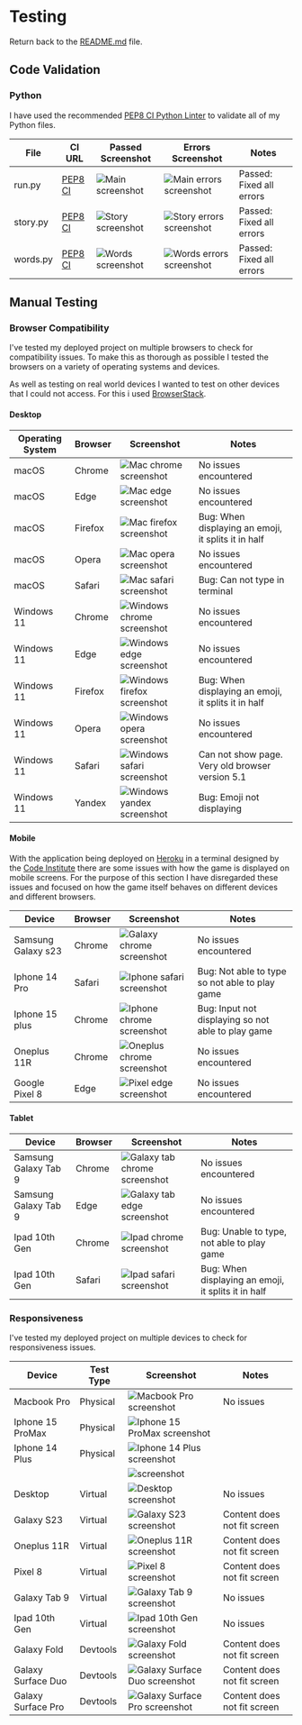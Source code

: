 # Testing

Return back to the [README.md](README.md) file.

## Code Validation

### Python

I have used the recommended [PEP8 CI Python Linter](https://pep8ci.herokuapp.com) to validate all of my Python files.

| File | CI URL | Passed Screenshot | Errors Screenshot | Notes |
| --- | --- | --- | --- | --- |
| run.py | [PEP8 CI](https://pep8ci.herokuapp.com/https://raw.githubusercontent.com/lunartechfreek/hank-the-hanging-man/main/run.py) | ![Main screenshot](documentation/testing-files/validation/validation-main-fixed.png) | ![Main errors screenshot](documentation/testing-files/validation/validation-main-errors.png) | Passed: Fixed all errors |
| story.py | [PEP8 CI](https://pep8ci.herokuapp.com/https://raw.githubusercontent.com/lunartechfreek/hank-the-hanging-man/main/story.py) | ![Story screenshot](documentation/testing-files/validation/validation-story-fixed.png) | ![Story errors screenshot](documentation/testing-files/validation/validation-story-errors.png) | Passed: Fixed all errors |
| words.py | [PEP8 CI](https://pep8ci.herokuapp.com/https://raw.githubusercontent.com/lunartechfreek/hank-the-hanging-man/main/words.py) | ![Words screenshot](documentation/testing-files/validation/validation-words-fixed.png) | ![Words errors screenshot](documentation/testing-files/validation/validation-words-errors.png) | Passed: Fixed all errors |

## Manual Testing 

### Browser Compatibility

I've tested my deployed project on multiple browsers to check for compatibility issues. To make this as thorough as possible I tested the browsers on a variety of operating systems and devices.

As well as testing on real world devices I wanted to test on other devices that I could not access. For this i used [BrowserStack](https://www.browserstack.com/).

#### Desktop

| Operating System | Browser | Screenshot | Notes |
| --- | --- | --- | --- |
| macOS | Chrome | ![Mac chrome screenshot](documentation/testing-files/browser-testing/testing-mac-chrome.png) | No issues encountered |
| macOS | Edge | ![Mac edge screenshot](documentation/testing-files/browser-testing/testing-mac-edge.png) | No issues encountered |
| macOS | Firefox | ![Mac firefox screenshot](documentation/testing-files/browser-testing/testing-mac-firefox-error.png) | Bug: When displaying an emoji, it splits it in half |
| macOS | Opera | ![Mac opera screenshot](documentation/testing-files/browser-testing/testing-mac-opera.png) | No issues encountered |
| macOS | Safari | ![Mac safari screenshot](documentation/testing-files/browser-testing/testing-mac-safari-error.png) | Bug: Can not type in terminal |
| Windows 11 | Chrome | ![Windows chrome screenshot](documentation/testing-files/browser-testing/testing-windows-chrome.png) | No issues encountered |
| Windows 11 | Edge | ![Windows edge screenshot](documentation/testing-files/browser-testing/testing-windows-edge.png) | No issues encountered |
| Windows 11 | Firefox | ![Windows firefox screenshot](documentation/testing-files/browser-testing/testing-windows-firefox-error.png) | Bug: When displaying an emoji, it splits it in half |
| Windows 11 | Opera | ![Windows opera screenshot](documentation/testing-files/browser-testing/testing-windows-opera-.png) | No issues encountered |
| Windows 11 | Safari | ![Windows safari screenshot](documentation/testing-files/browser-testing/testing-windows-safari-error.png) | Can not show page. Very old browser version 5.1 |
| Windows 11 | Yandex | ![Windows yandex screenshot](documentation/testing-files/browser-testing/testing-windows-yandex-error.png) | Bug: Emoji not displaying |


#### Mobile

With the application being deployed on [Heroku](https://www.heroku.com/) in a terminal designed by the [Code Institute](https://www.codeinstitute.net/) there are some issues with how the game is displayed on mobile screens. For the purpose of this section I have disregarded these issues and focused on how the game itself behaves on different devices and different browsers.

| Device | Browser | Screenshot | Notes |
| --- | --- | --- | --- |
| Samsung Galaxy s23 | Chrome | ![Galaxy chrome screenshot](documentation/testing-files/browser-testing/testing-mobile-galaxy-s23-chrome.png) | No issues encountered |
| Iphone 14 Pro | Safari | ![Iphone safari screenshot](documentation/testing-files/browser-testing/testing-mobile-iphone14-pro-safari-error.png) | Bug: Not able to type so not able to play game |
| Iphone 15 plus | Chrome | ![Iphone chrome screenshot](documentation/testing-files/browser-testing/testing-mobile-iphone15-plus-chrome-error.png) | Bug: Input not displaying so not able to play game |
| Oneplus 11R | Chrome | ![Oneplus chrome screenshot](documentation/testing-files/browser-testing/testing-mobile-oneplus-11r-chrome.png) | No issues encountered |
| Google Pixel 8 | Edge | ![Pixel edge screenshot](documentation/testing-files/browser-testing/testing-mobile-pixel8-pro-edge.png) | No issues encountered |


#### Tablet

| Device | Browser | Screenshot | Notes |
| --- | --- | --- | --- |
| Samsung Galaxy Tab 9 | Chrome | ![Galaxy tab chrome screenshot](documentation/testing-files/browser-testing/testing-tablet-galaxy-tab-s9-chrome.png) | No issues encountered |
| Samsung Galaxy Tab 9 | Edge | ![Galaxy tab edge screenshot](documentation/testing-files/browser-testing/testing-tablet-galaxy-tab-s9-edge.png) | No issues encountered |
| Ipad 10th Gen | Chrome | ![Ipad chrome screenshot](documentation/testing-files/browser-testing/testing-tablet-ipad-chrome-error.png) | Bug: Unable to type, not able to play game |
| Ipad 10th Gen | Safari | ![Ipad safari screenshot](documentation/testing-files/browser-testing/testing-tablet-ipad-safari-error.png) | Bug: When displaying an emoji, it splits it in half |

### Responsiveness

I've tested my deployed project on multiple devices to check for responsiveness issues.

| Device | Test Type | Screenshot | Notes |
| --- | --- | --- | --- |
| Macbook Pro | Physical | ![Macbook Pro screenshot](documentation/testing-files/responsiveness-testing/responsiveness-macbook-pro.png) | No issues |
| Iphone 15 ProMax | Physical | ![Iphone 15 ProMax screenshot]() |  |
| Iphone 14 Plus | Physical | ![Iphone 14 Plus screenshot]() |  |
|  |  | ![screenshot]() |  |
| Desktop | Virtual | ![Desktop screenshot](documentation/testing-files/browser-testing/testing-windows-edge.png) | No issues |
| Galaxy S23 | Virtual | ![Galaxy S23 screenshot](documentation/testing-files/browser-testing/testing-mobile-galaxy-s23-chrome.png) | Content does not fit screen |
| Oneplus 11R | Virtual | ![Oneplus 11R screenshot](documentation/testing-files/browser-testing/testing-mobile-oneplus-11r-chrome.png) | Content does not fit screen |
| Pixel 8 | Virtual | ![Pixel 8 screenshot](documentation/testing-files/browser-testing/testing-mobile-pixel8-pro-edge.png) | Content does not fit screen |
| Galaxy Tab 9 | Virtual | ![Galaxy Tab 9 screenshot](documentation/testing-files/browser-testing/testing-tablet-galaxy-tab-s9-chrome.png) | No issues |
| Ipad 10th Gen | Virtual | ![Ipad 10th Gen screenshot](documentation/testing-files/browser-testing/testing-tablet-ipad-safari-error.png) | No issues |
| Galaxy Fold | Devtools | ![Galaxy Fold screenshot](documentation/testing-files/responsiveness-testing/responsiveness-galaxy-fold.png) | Content does not fit screen |
| Galaxy Surface Duo | Devtools | ![Galaxy Surface Duo screenshot](documentation/testing-files/responsiveness-testing/responsiveness-surface-duo.png) | Content does not fit screen |
| Galaxy Surface Pro | Devtools | ![Galaxy Surface Pro screenshot](documentation/testing-files/responsiveness-testing/responsiveness-surface-pro-7.png) | Content does not fit screen |



